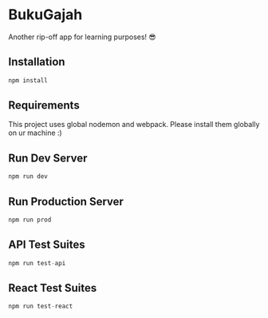 # BukuGajah
Another rip-off app for learning purposes! :sunglasses:

## Installation

```javascript
npm install
```

## Requirements

This project uses global nodemon and webpack. Please install them globally on ur machine :)

## Run Dev Server

```javascript
npm run dev
```

## Run Production Server

```javascript
npm run prod
```

## API Test Suites

```javascript
npm run test-api
```

## React Test Suites

```javascript
npm run test-react
```
